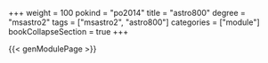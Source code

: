 +++
weight = 100
pokind = "po2014"
title = "astro800"
degree = "msastro2"
tags = ["msastro2", "astro800"]
categories = ["module"]
bookCollapseSection = true
+++

{{< genModulePage >}}
